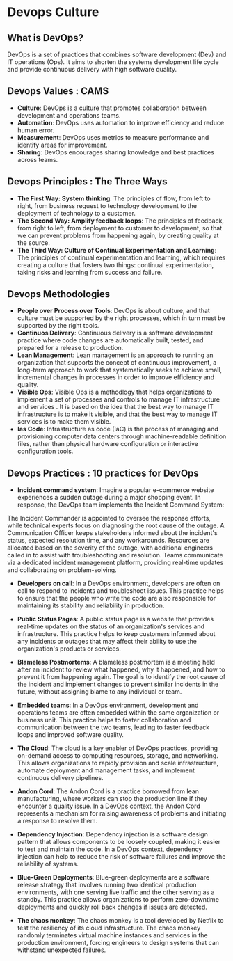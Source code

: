 # Devops Culture 
## What is DevOps?
DevOps is a set of practices that combines software development (Dev) and IT operations (Ops). It aims to shorten the systems development life cycle and provide continuous delivery with high software quality. 

## Devops Values : CAMS
- **Culture**: DevOps is a culture that promotes collaboration between development and operations teams.
- **Automation**: DevOps uses automation to improve efficiency and reduce human error.
- **Measurement**: DevOps uses metrics to measure performance and identify areas for improvement.
- **Sharing**: DevOps encourages sharing knowledge and best practices across teams.

## Devops Principles : The Three Ways
- **The First Way: System thinking**: The principles of flow, from left to right, from business request to technology development to the deployment of technology to a customer.
- **The Second Way: Amplify feedback loops**: The principles of feedback, from right to left, from deployment to customer to development, so that we can prevent problems from happening again, by creating quality at the source.
- **The Third Way: Culture of Continual Experimentation and Learning**: The principles of continual experimentation and learning, which requires creating a culture that fosters two things: continual experimentation, taking risks and learning from success and failure.

## Devops Methodologies
- **People over Process over Tools**: DevOps is about culture, and that culture must be supported by the right processes, which in turn must be supported by the right tools.
- **Continuos Delivery**: Continuous delivery is a software development practice where code changes are automatically built, tested, and prepared for a release to production.
- **Lean Management**: Lean management is an approach to running an organization that supports the concept of continuous improvement, a long-term approach to work that systematically seeks to achieve small, incremental changes in processes in order to improve efficiency and quality.
- **Visible Ops**: Visible Ops is a methodlogy that helps organizations to implement a set of processes and controls to manage IT infrastructure and services . It is based on the idea that the best way to manage IT infrastructure is to make it visible, and that the best way to manage IT services is to make them visible.
- **Ias Code**: Infrastructure as code (IaC) is the process of managing and provisioning computer data centers through machine-readable definition files, rather than physical hardware configuration or interactive configuration tools.

## Devops Practices : 10 practices for DevOps
- **Incident command system**: Imagine a popular e-commerce website experiences a sudden outage during a major shopping event. In response, the DevOps team implements the Incident Command System:

The Incident Commander is appointed to oversee the response efforts, while technical experts focus on diagnosing the root cause of the outage.
A Communication Officer keeps stakeholders informed about the incident's status, expected resolution time, and any workarounds.
Resources are allocated based on the severity of the outage, with additional engineers called in to assist with troubleshooting and resolution.
Teams communicate via a dedicated incident management platform, providing real-time updates and collaborating on problem-solving.

- **Developers on call**: In a DevOps environment, developers are often on call to respond to incidents and troubleshoot issues. This practice helps to ensure that the people who write the code are also responsible for maintaining its stability and reliability in production.

- **Public Status Pages**: A public status page is a website that provides real-time updates on the status of an organization's services and infrastructure. This practice helps to keep customers informed about any incidents or outages that may affect their ability to use the organization's products or services.

- **Blameless Postmortems**: A blameless postmortem is a meeting held after an incident to review what happened, why it happened, and how to prevent it from happening again. The goal is to identify the root cause of the incident and implement changes to prevent similar incidents in the future, without assigning blame to any individual or team.

- **Embedded teams**: In a DevOps environment, development and operations teams are often embedded within the same organization or business unit. This practice helps to foster collaboration and communication between the two teams, leading to faster feedback loops and improved software quality.

- **The Cloud**: The cloud is a key enabler of DevOps practices, providing on-demand access to computing resources, storage, and networking. This allows organizations to rapidly provision and scale infrastructure, automate deployment and management tasks, and implement continuous delivery pipelines.

- **Andon Cord**: The Andon Cord is a practice borrowed from lean manufacturing, where workers can stop the production line if they encounter a quality issue. In a DevOps context, the Andon Cord represents a mechanism for raising awareness of problems and initiating a response to resolve them.

- **Dependency Injection**: Dependency injection is a software design pattern that allows components to be loosely coupled, making it easier to test and maintain the code. In a DevOps context, dependency injection can help to reduce the risk of software failures and improve the reliability of systems.

- **Blue-Green Deployments**: Blue-green deployments are a software release strategy that involves running two identical production environments, with one serving live traffic and the other serving as a standby. This practice allows organizations to perform zero-downtime deployments and quickly roll back changes if issues are detected.

- **The chaos monkey**: The chaos monkey is a tool developed by Netflix to test the resiliency of its cloud infrastructure. The chaos monkey randomly terminates virtual machine instances and services in the production environment, forcing engineers to design systems that can withstand unexpected failures.


